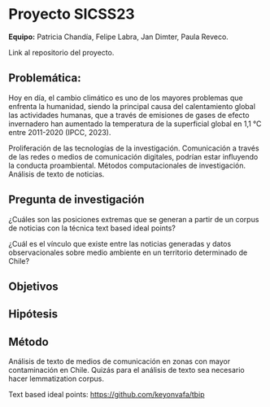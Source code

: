 # Proyecto SICSS23

**Equipo:** Patricia Chandía, Felipe Labra, Jan Dimter, Paula Reveco.

Link al repositorio del proyecto.

## Problemática:

Hoy en día, el cambio climático es uno de los mayores problemas que enfrenta la humanidad, siendo la principal causa del calentamiento global las actividades humanas, que a través de emisiones de gases de efecto invernadero han aumentado la temperatura de la superficial global en 1,1 °C entre 2011-2020 (IPCC, 2023).

Proliferación de las tecnologías de la investigación. Comunicación a través de las redes o medios de comunicación digitales, podrían estar influyendo la conducta proambiental. Métodos computacionales de investigación. Análisis de texto de noticias.

## Pregunta de investigación

¿Cuáles son las posiciones extremas que se generan a partir de un corpus de noticias con la técnica text based ideal points?

¿Cuál es el vínculo que existe entre las noticias generadas y datos observacionales sobre medio ambiente en un territorio determinado de Chile?

## Objetivos

## Hipótesis

## Método

Análisis de texto de medios de comunicación en zonas con mayor contaminación en Chile. Quizás para el análisis de texto sea necesario hacer lemmatization corpus.

Text based ideal points: <https://github.com/keyonvafa/tbip>
